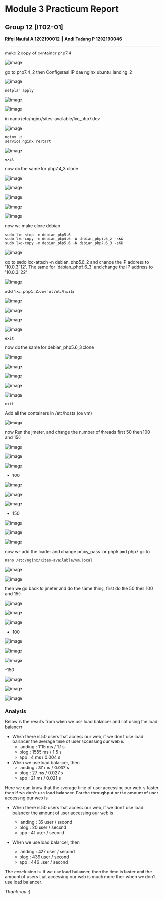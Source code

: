 # **Module 3 Practicum Report**

## Group 12 [IT02-01]

**Rifqi Naufal A 1202190012 || Andi Tadang P 1202190046**

<hr> 

make 2 copy of container php7.4

![image](https://user-images.githubusercontent.com/93064971/148401245-5b959f0a-483c-4d3e-99c3-c3028ed08a19.png)

go to php7.4_2 then Configurasi IP dan nginx ubuntu_landing_2

![image](https://user-images.githubusercontent.com/93064971/148399466-2cb7186e-c6e9-4b2a-93ce-4ae472af2fe5.png)

```
netplan apply
```

![image](https://user-images.githubusercontent.com/93064971/148399519-59cebbbe-b23e-4b1d-8d2d-e7a5db3e2450.png)

![image](https://user-images.githubusercontent.com/93064971/148399538-e8f4c565-ee93-41a6-9328-13b9eaa9db21.png)

in  nano /etc/nginx/sites-available/lxc_php7.dev

![image](https://user-images.githubusercontent.com/93064971/148399748-dff394db-a9ce-4441-b3af-b03fbfa3b398.png)

```
nginx -t
service nginx restart
```

![image](https://user-images.githubusercontent.com/93064971/148399797-b0ef155b-0497-4a08-9f49-7571c5223c10.png)

```
exit
```

now do the same for php7.4_3 clone

![image](https://user-images.githubusercontent.com/93064971/148399895-fed6acc4-101a-44fa-8f96-599f8190e2f4.png)

![image](https://user-images.githubusercontent.com/93064971/148399905-cca36b76-fc14-40e7-a226-8d10681fa021.png)

![image](https://user-images.githubusercontent.com/93064971/148399918-3e83d467-537b-425a-ad8d-d4de8595845e.png)

![image](https://user-images.githubusercontent.com/93064971/148399928-eb6faa2e-6873-485c-99af-59a8910bd639.png)

![image](https://user-images.githubusercontent.com/93064971/148399944-85e76153-fabc-4197-8bd4-af8c3d49b2a6.png)

now we make clone debian

```
sudo lxc-stop -n debian_php5.6
sudo lxc-copy -n debian_php5.6 -N debian_php5.6_2 -sKD
sudo lxc-copy -n debian_php5.6 -N debian_php5.6_3 -sKD
```

![image](https://user-images.githubusercontent.com/93064971/148400020-33dce8d6-814a-4ca7-ae14-9f1cceb8220f.png)

go to  sudo lxc-attach -n debian_php5.6_2 and change the IP address to '10.0.3.112'. The same for 'debian_php5.6_3' and change the IP address to '10.0.3.122'

![image](https://user-images.githubusercontent.com/93064971/148400052-350dcee1-adf7-48b6-90a9-1a69a979fe03.png)

add  'lxc_php5_2.dev' at /etc/hosts

![image](https://user-images.githubusercontent.com/93064971/148400073-9c2c7a9f-0258-4fb8-9ed4-3af4e958a75f.png)

![image](https://user-images.githubusercontent.com/93064971/148400110-7d57ebf4-9689-4cf9-939c-e13f52cd2120.png)

![image](https://user-images.githubusercontent.com/93064971/148400182-7ba194c6-c0a6-4384-b299-72aec3c5dc2f.png)

![image](https://user-images.githubusercontent.com/93064971/148400216-4fddf542-48bf-45c3-9622-28c8580b79c9.png)

```
exit
```

now do the same for debian_php5.6_3 clone

![image](https://user-images.githubusercontent.com/93064971/148400316-832d8f9d-0142-4fa5-bf21-d3b905f5f30c.png)

![image](https://user-images.githubusercontent.com/93064971/148400325-d928e47c-5105-416c-8616-d1214a03e65b.png)

![image](https://user-images.githubusercontent.com/93064971/148400338-79988046-39f7-483d-ac49-ffcacb027b8e.png)

![image](https://user-images.githubusercontent.com/93064971/148400346-2edaaa38-62c7-4fb8-bd95-4925273f49ac.png)

![image](https://user-images.githubusercontent.com/93064971/148400362-394673e9-d86d-4381-9232-b8c4ce6be541.png)

```
exit
```

Add all the containers in /etc/hosts (on vm)

![image](https://user-images.githubusercontent.com/93064971/148400398-593adf0e-f445-41ae-876e-2c37ee2550a3.png)

now Run the jmeter, and change the number of threads first 50 then 100 and 150

![image](https://user-images.githubusercontent.com/93064971/148400474-0b213849-44f6-486b-b29a-619104090066.png)

![image](https://user-images.githubusercontent.com/93064971/148400486-88134485-c2f6-4d42-9bd3-72a3b00d4d51.png)

![image](https://user-images.githubusercontent.com/93064971/148400497-5dc85675-d017-42fe-a6c7-31b37d6a53c4.png)

- 100

![image](https://user-images.githubusercontent.com/93064971/148400526-06f21ea4-4600-4ff2-9927-aff20fa4594c.png)

![image](https://user-images.githubusercontent.com/93064971/148400582-59a7b0a4-4b68-40bc-82f0-9e7aba6f6650.png)

![image](https://user-images.githubusercontent.com/93064971/148400613-9bf8aadf-d6aa-438f-a532-9041b080aff4.png)

- 150

![image](https://user-images.githubusercontent.com/93064971/148400640-6988d176-6cc4-4c3c-b122-511ea34a7895.png)

![image](https://user-images.githubusercontent.com/93064971/148400650-a756d782-2998-4a35-a953-dd6cfd1cf3b8.png)

![image](https://user-images.githubusercontent.com/93064971/148400659-6e7df024-7b0d-47c2-a7d4-e836b47524d0.png)

now we add the loader and change proxy_pass for php5 and php7 go to

```
nano /etc/nginx/sites-available/vm.local
```

![image](https://user-images.githubusercontent.com/93064971/148400797-e6f424ba-51e4-49aa-b6ee-e1a2b1382c03.png)

![image](https://user-images.githubusercontent.com/93064971/148400861-aead499c-c907-4b80-9a74-371b0b8041d6.png)

then we go back to jmeter and do the same thing, first do the 50 then 100 and 150

![image](https://user-images.githubusercontent.com/93064971/148400886-89f9f561-7dd9-432a-a6df-0e0cf54d9bee.png)

![image](https://user-images.githubusercontent.com/93064971/148400901-0217cc5f-a3f8-449a-9a38-0635fd0d6a77.png)

![image](https://user-images.githubusercontent.com/93064971/148400917-3d39bda7-4c84-452d-99b4-81a8cd894f30.png)

- 100

![image](https://user-images.githubusercontent.com/93064971/148400939-2eccc2c2-6970-45d6-8bd1-570b542391e8.png)

![image](https://user-images.githubusercontent.com/93064971/148400949-58239dd7-4135-48ea-9be1-1620273ac4a1.png)

![image](https://user-images.githubusercontent.com/93064971/148400961-2ff748d1-fb74-4dd9-b672-0daf0692d518.png)

-150

![image](https://user-images.githubusercontent.com/93064971/148400975-05d7a2e0-b2af-4767-8d8b-c94aefebf4c6.png)

![image](https://user-images.githubusercontent.com/93064971/148400990-2ad9adac-4d91-4bb8-a019-2832f47ed223.png)

![image](https://user-images.githubusercontent.com/93064971/148401000-dc9284b9-4bba-449b-9aae-4ec54cb5bd78.png)

### Analysis

Below is the results from when we use load balancer and not using the load balancer

 - When there is 50 users that access our web, if we don't use load balancer the average time of user accessing our web is
   - landing : 1115 ms / 1.1 s
   - blog : 1555 ms / 1.5 s
   - app : 4 ms / 0.004 s
- When we use load balancer, then
   - landing : 37 ms / 0.037 s
   - blog : 27 ms / 0.027 s
   - app : 21 ms / 0.021 s

Here we can know that the average time of user accessing our web is faster then if we don't use load balancer. For the throughput or the amount of user accessing our web is
- When there is 50 users that access our web, if we don't use load balancer the amount of user accessing our web is

  - landing : 36 user / second
  - blog :  20 user / second
  - app : 41 user / second

- When we use load balancer, then

  - landing : 427 user / second
  - blog :  439 user / second
  - app : 446 user / second

The conclusion is, if we use load balancer, then the time is faster and the amount of users that accessing our web is much more then when we don't use load balancer.

*Thank you* :)
